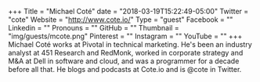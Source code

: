 +++
Title = "Michael Coté"
date = "2018-03-19T15:22:49-05:00"
Twitter = "cote"
Website = "http://www.cote.io/"
Type = "guest"
Facebook = ""
Linkedin = ""
Pronouns = ""
GitHub = ""
Thumbnail = "img/guests/mcote.png"
Pinterest = ""
Instagram = ""
YouTube = ""
+++
Michael Coté works at Pivotal in technical marketing. He's been an industry analyst at 451 Research and RedMonk, worked in corporate strategy and M&A at Dell in software and cloud, and was a programmer for a decade before all that. He blogs and podcasts at Cote.io and is @cote in Twitter.
